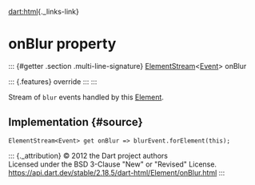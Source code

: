[dart:html](../../dart-html/dart-html-library){._links-link}

onBlur property
===============

::: {#getter .section .multi-line-signature}
[ElementStream](../elementstream-class)\<[Event](../event-class)\>
onBlur

::: {.features}
override
:::
:::

Stream of `blur` events handled by this [Element](../element-class).

Implementation {#source}
--------------

``` {.language-dart data-language="dart"}
ElementStream<Event> get onBlur => blurEvent.forElement(this);
```

::: {._attribution}
© 2012 the Dart project authors\
Licensed under the BSD 3-Clause \"New\" or \"Revised\" License.\
<https://api.dart.dev/stable/2.18.5/dart-html/Element/onBlur.html>
:::
